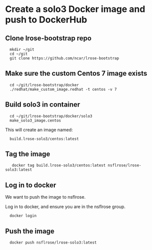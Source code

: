 # Create a solo3 Docker image and push to DockerHub

## Clone lrose-bootstrap repo

```
  mkdir ~/git
  cd ~/git
  git clone https://github.com/ncar/lrose-bootstrap
```

## Make sure the custom Centos 7 image exists

```
  cd ~/git/lrose-bootstrap/docker
  ./redhat/make_custom_image.redhat -t centos -v 7
```

## Build solo3 in container

```
  cd ~/git/lrose-bootstrap/docker/solo3
  make_solo3_image.centos
```

This will create an image named:

```
  build.lrose-solo3/centos:latest
```

## Tag the image

```
   docker tag build.lrose-solo3/centos:latest nsflrose/lrose-solo3:latest
```

## Log in to docker

We want to push the image to nsflrose.

Log in to docker, and ensure you are in the nsflrose group.

```
  docker login
```

## Push the image

```
  docker push nsflrose/lrose-solo3:latest
```

